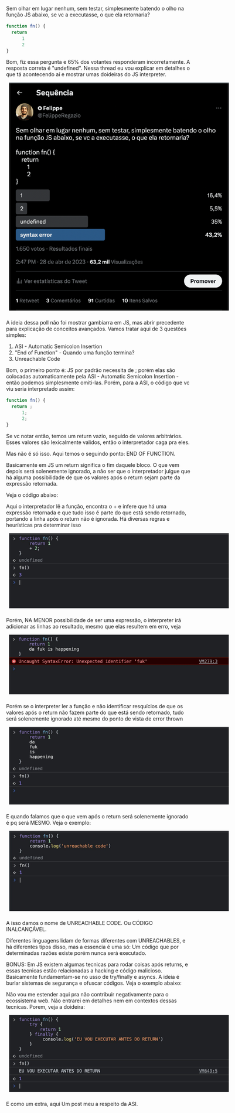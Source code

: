 <!--:::{
  "post_title": "Quando uma função acaba para o interpretador JS?",
  "post_description": "Vamos tratar aqui de 3 questões simples: 1. ASI - Automatic Semicolon Insertion. 2. 'End of Function' e maneiras de interpreta-las. 3. Unreachable Code",
  "post_created_at": "Thu May 04 2023 16:13:36 GMT-0300 (Brasilia Standard Time)"
}:::-->

Sem olhar em lugar nenhum, sem testar, simplesmente batendo o olho na função JS abaixo, se vc a executasse, o que ela retornaria?

```javascript
function fn() {
  return 
      1 
      2
}
```

Bom, fiz essa pergunta e 65% dos votantes responderam incorretamente. A resposta correta é "undefined". Nessa thread eu vou explicar em detalhes o que tá acontecendo aí e mostrar umas doideiras do JS interpreter.

<img src="./img-1.png" style="max-width: 600px; display: block; margin: 0 auto; margin-bottom: 24px; padding: 0 8px" />

A ideia dessa poll não foi mostrar gambiarra em JS, mas abrir precedente para explicação de conceitos avançados. Vamos tratar aqui de 3 questões simples:

1. ASI - Automatic Semicolon Insertion
2. "End of Function" - Quando uma função termina?
3. Unreachable Code

Bom, o primeiro ponto é: JS por padrão necessita de ; porém elas são colocadas automaticamente pela ASI - Automatic Semicolon Insertion - então podemos simplesmente omiti-las. Porém, para a ASI, o código que vc viu seria interpretado assim:

```javascript
function fn() {
  return ;
      1;
      2;
}
```

Se vc notar então, temos um return vazio, seguido de valores arbitrários. Esses valores são lexicalmente validos, então o interpretador caga pra eles. 

Mas não é só isso. Aqui temos o seguindo ponto: END OF FUNCTION.

Basicamente em JS um return significa o fim daquele bloco. O que vem depois será solenemente ignorado, a não ser que o interpretador julgue que há alguma possibilidade de que os valores após o return sejam parte da expressão retornada.

Veja o código abaixo:

Aqui o interpretador lê a função, encontra o + e infere que há uma expressão retornada e que tudo isso é parte do que está sendo retornado, portando a linha após o return não é ignorada. Há diversas regras e heurísticas pra determinar isso

<img src="./img-2.jpeg" style="max-width: 600px; display: block; margin: 0 auto; margin-bottom: 24px; padding: 0 8px" />

Porém, NA MENOR possibilidade de ser uma expressão, o interpreter irá adicionar as linhas ao resultado, mesmo que elas resultem em erro, veja

<img src="./img-3.jpeg" style="max-width: 600px; display: block; margin: 0 auto; margin-bottom: 24px; padding: 0 8px" />

Porém se o interpreter ler a função e não identificar resquícios de que os valores após o return não fazem parte do que está sendo retornado, tudo será solenemente ignorado até mesmo do ponto de vista de error thrown

<img src="./img-4.jpeg" style="max-width: 600px; display: block; margin: 0 auto; margin-bottom: 24px; padding: 0 8px" />

E quando falamos que o que vem após o return será solenemente ignorado é pq será MESMO. Veja o exemplo:

<img src="./img-5.jpeg" style="max-width: 600px; display: block; margin: 0 auto; margin-bottom: 24px; padding: 0 8px" />

A isso damos o nome de UNREACHABLE CODE. Ou CÓDIGO INALCANÇÁVEL.

Diferentes linguagens lidam de formas diferentes com UNREACHABLES, e há diferentes tipos disso, mas a essencia é uma só: Um código que por determinadas razões existe porém nunca será executado.

BONUS: Em JS existem algumas tecnicas para rodar coisas após returns, e essas tecnicas estão relacionadas a hacking e código malicioso. Basicamente fundamentam-se no usso de try/finally e asyncs. A ideia é burlar sistemas de segurança e ofuscar códigos. Veja o exemplo abaixo:

Não vou me estender aqui pra não contribuir negativamente para o ecossistema web. Não entrarei em detalhes nem em contextos dessas tecnicas. Porem, veja a doideira:

<img src="./img-6.jpeg" style="max-width: 600px; display: block; margin: 0 auto; margin-bottom: 24px; padding: 0 8px" />

E como um extra, aqui <a src="https://felipperegazio.com/posts/preciso-colocar-ponto-virgula-javascript/" target="_blank">Um post meu a respeito da ASI</a>.


